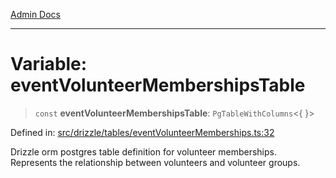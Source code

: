 [Admin Docs](/)

***

# Variable: eventVolunteerMembershipsTable

> `const` **eventVolunteerMembershipsTable**: `PgTableWithColumns`\<\{ \}\>

Defined in: [src/drizzle/tables/eventVolunteerMemberships.ts:32](https://github.com/Sourya07/talawa-api/blob/2dc82649c98e5346c00cdf926fe1d0bc13ec1544/src/drizzle/tables/eventVolunteerMemberships.ts#L32)

Drizzle orm postgres table definition for volunteer memberships.
Represents the relationship between volunteers and volunteer groups.
